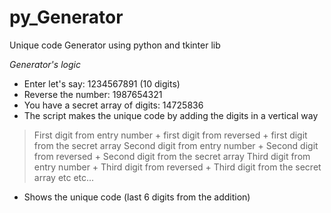 # py_Generator
Unique code Generator using python and tkinter lib

*Generator's logic*
- Enter let's say: 1234567891 (10 digits)
- Reverse the number: 1987654321
- You have a secret array of digits: 14725836
- The script makes the unique code by adding the digits in a vertical way

> First digit from entry number + first digit from reversed + first digit from the secret array
> Second digit from entry number + Second digit from reversed + Second digit from the secret array
> Third digit from entry number + Third digit from reversed + Third digit from the secret array
> etc etc...

- Shows the unique code (last 6 digits from the addition)
